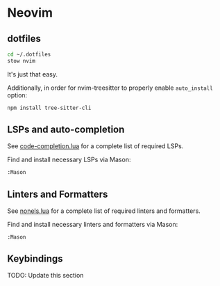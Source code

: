 # Neovim 

## dotfiles 

```bash
cd ~/.dotfiles
stow nvim
```

It's just that easy.

Additionally, in order for nvim-treesitter to properly enable `auto_install` option:

```bash
npm install tree-sitter-cli 
```

## LSPs and auto-completion

See [code-completion.lua](./.config/nvim/lua/plugins/code-completion.lua) for a complete list of required LSPs. 

Find and install necessary LSPs via Mason:

```bash 
:Mason
```

## Linters and Formatters 

See [nonels.lua](./.config/nvim/lua/plugins/nonels.lua) for a complete list of required linters and formatters. 

Find and install necessary linters and formatters via Mason: 

```vim
:Mason
```

## Keybindings 

TODO: Update this section
